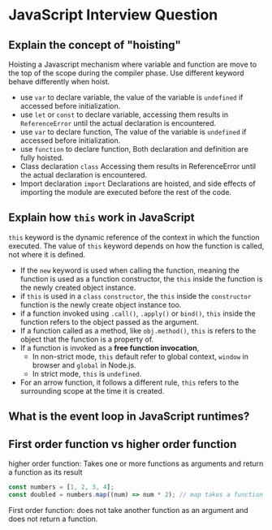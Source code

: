 # JavaScript Interview Question

## Explain the concept of "hoisting"

Hoisting a Javascript mechanism where variable and function are move to the top of the scope during the compiler phase. Use different keyword behave differently when hoist.

- use `var` to declare variable, the value of the variable is `undefined` if accessed before initialization.
- use `let` or `const` to declare variable, accessing them results in `ReferenceError` until the actual declaration is encountered.
- use `var` to declare function, The value of the variable is `undefined` if accessed before initialization.
- use `function` to declare function, Both declaration and definition are fully hoisted.
- Class declaration `class` Accessing them results in ReferenceError until the actual declaration is encountered.
- Import declaration `import` Declarations are hoisted, and side effects of importing the module are executed before the rest of the code.

## Explain how `this` work in JavaScript

`this` keyword is the dynamic reference of the context in which the function executed.
The value of `this` keyword depends on how the function is called, not where it is defined.

- If the `new` keyword is used when calling the function, meaning the function is used as a function constructor, the `this` inside the function is the newly created object instance.
- if `this` is used in a `class` `constructor`, the `this` inside the `constructor` function is the newly create object instance too.
- if a function invoked using `.call()`, `.apply()` or `bind()`, `this` inside the function refers to the object passed as the argument.
- If a function called as a method, like `obj.method()`, `this` is refers to the object that the function is a property of.
- If a function is invoked as a **free function invocation**,
  - In non-strict mode, `this` default refer to global context, `window` in browser and `global` in Node.js.
  - In strict mode, `this` is `undefined`.
- For an arrow function, it follows a different rule, `this` refers to the surrounding scope at the time it is created.

## What is the event loop in JavaScript runtimes?

## First order function vs higher order function

higher order function: Takes one or more functions as arguments and return a function as its result

```javascript
const numbers = [1, 2, 3, 4];
const doubled = numbers.map((num) => num * 2); // map takes a function
```

First order function: does not take another function as an argument and does not return a function.

